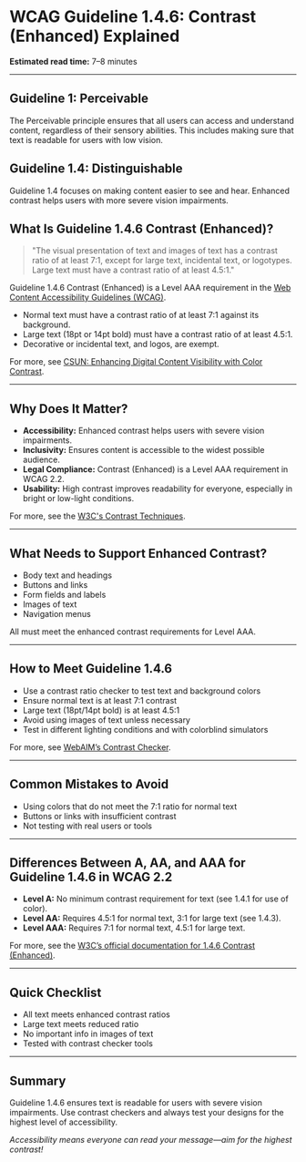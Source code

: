 <!--
title: 1.4.6 - Contrast (Enhanced)
series: Making the Web Accessible for All
description: A practical guide to WCAG Guideline 1.4.6 (Contrast Enhanced)—what it means, why it matters, and how to ensure text is readable for users with low vision.
keywords: wcag 1.4.6, contrast enhanced, accessibility, web standards, color contrast, low vision
image: WCAG-Series-1.4.6.png
imageAlt: Blue text on yellow background saying, "Web Content Accessibiilty Guiedlines (WCAG) 1.4.6 Explained, Contrast (Enhanced)"
status: published
date: 2025-07-01
excerpt: This guideline ensures text is readable for users with low vision by enhancing contrast.
next: /wcag/WCAG-Guideline-1-4-7-Low-or-No-Background-Audio-Explained, Guideline 1.4.7 - Low or No Background Audio
previous: /wcag/WCAG-Guideline-1-4-5-Images-of-Text-Explained, Guideline 1.4.5 - Images of Text
-->

# **WCAG Guideline 1.4.6: Contrast (Enhanced) Explained**

**Estimated read time:** 7–8 minutes

---

## **Guideline 1: Perceivable**

The Perceivable principle ensures that all users can access and understand content, regardless of their sensory abilities. This includes making sure that text is readable for users with low vision.

## **Guideline 1.4: Distinguishable**

Guideline 1.4 focuses on making content easier to see and hear. Enhanced contrast helps users with more severe vision impairments.

## **What Is Guideline 1.4.6 Contrast (Enhanced)?**

> "The visual presentation of text and images of text has a contrast ratio of at least 7:1, except for large text, incidental text, or logotypes. Large text must have a contrast ratio of at least 4.5:1."

Guideline 1.4.6 Contrast (Enhanced) is a Level AAA requirement in the [Web Content Accessibility Guidelines (WCAG)](https://www.w3.org/WAI/WCAG22/quickref/#contrast-enhanced).

- Normal text must have a contrast ratio of at least 7:1 against its background.
- Large text (18pt or 14pt bold) must have a contrast ratio of at least 4.5:1.
- Decorative or incidental text, and logos, are exempt.

For more, see [CSUN: Enhancing Digital Content Visibility with Color Contrast](https://news.csun.edu/accessibility/enhancing-digital-content-visibility-with-color-contrast/).

---

## **Why Does It Matter?**

- **Accessibility:** Enhanced contrast helps users with severe vision impairments.
- **Inclusivity:** Ensures content is accessible to the widest possible audience.
- **Legal Compliance:** Contrast (Enhanced) is a Level AAA requirement in WCAG 2.2.
- **Usability:** High contrast improves readability for everyone, especially in bright or low-light conditions.

For more, see the [W3C's Contrast Techniques](https://www.w3.org/WAI/WCAG22/Techniques/general/G17).

---

## **What Needs to Support Enhanced Contrast?**

- Body text and headings
- Buttons and links
- Form fields and labels
- Images of text
- Navigation menus

All must meet the enhanced contrast requirements for Level AAA.

---

## **How to Meet Guideline 1.4.6**

- Use a contrast ratio checker to test text and background colors
- Ensure normal text is at least 7:1 contrast
- Large text (18pt/14pt bold) is at least 4.5:1
- Avoid using images of text unless necessary
- Test in different lighting conditions and with colorblind simulators

For more, see [WebAIM’s Contrast Checker](https://webaim.org/resources/contrastchecker/).

---

## **Common Mistakes to Avoid**

- Using colors that do not meet the 7:1 ratio for normal text
- Buttons or links with insufficient contrast
- Not testing with real users or tools

---

## **Differences Between A, AA, and AAA for Guideline 1.4.6 in WCAG 2.2**

- **Level A:** No minimum contrast requirement for text (see 1.4.1 for use of color).
- **Level AA:** Requires 4.5:1 for normal text, 3:1 for large text (see 1.4.3).
- **Level AAA:** Requires 7:1 for normal text, 4.5:1 for large text.

For more, see the [W3C’s official documentation for 1.4.6 Contrast (Enhanced)](https://www.w3.org/WAI/WCAG22/Understanding/contrast-enhanced.html).

---

## **Quick Checklist**

- All text meets enhanced contrast ratios
- Large text meets reduced ratio
- No important info in images of text
- Tested with contrast checker tools

---

## **Summary**

Guideline 1.4.6 ensures text is readable for users with severe vision impairments. Use contrast checkers and always test your designs for the highest level of accessibility.

_Accessibility means everyone can read your message—aim for the highest contrast!_
